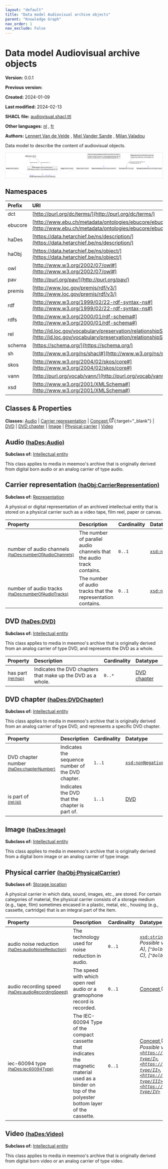 ```yaml
---
layout: "default"
title: "Data model Audiovisual archive objects"
parent: "Knowledge Graph"
nav_order: 1
nav_exclude: False
---
```

<svg xmlns="http://www.w3.org/2000/svg" style="display: none;"><symbol id="svg-external-link" width="24" height="24" viewBox="0 0 24 24" fill="none" stroke="currentColor" stroke-width="2" stroke-linecap="round" stroke-linejoin="round" class="feather feather-external-link"><title id="svg-external-link-title">(external link)</title><path d="M18 13v6a2 2 0 0 1-2 2H5a2 2 0 0 1-2-2V8a2 2 0 0 1 2-2h6"></path><polyline points="15 3 21 3 21 9"></polyline><line x1="10" y1="14" x2="21" y2="3"></line> </symbol></svg>

Data model Audiovisual archive objects
====================

**Version:** 0.0.1

**Previous version:** 

**Created:** 2024-01-09

**Last modified:** 2024-02-13

**SHACL file:** [audiovisual.shacl.ttl](audiovisual.shacl.ttl)

**Other languages:**
[nl](../nl)
, [fr](../fr)

**Authors:**
[Lennert Van de Velde](mailto:lennert.vandevelde@meemoo.be)
, [Miel Vander Sande](mailto:miel.vandersande@meemoo.be)
, [Milan Valadou](mailto:milan.valadou@meemoo.be)


Data model to describe the content of audiovisual objects.

<div class="wrap">
  <div class="zoom">
  <svg xmlns="http://www.w3.org/2000/svg" xmlns:xlink="http://www.w3.org/1999/xlink" contentStyleType="text/css" preserveAspectRatio="none" version="1.1" viewBox="0 0 1935 310" zoomAndPan="magnify"><defs/><g><a href="#haDes%3AAudio" target="_top" title="#haDes%3AAudio" xlink:actuate="onRequest" xlink:href="#haDes%3AAudio" xlink:show="new" xlink:title="#haDes%3AAudio" xlink:type="simple"><g id="elem_haDes_Audio"><rect codeLine="15" fill="#F1F1F1" height="26.2969" id="haDes_Audio" rx="3.5" ry="3.5" style="stroke:#181818;stroke-width:0.5;" width="154" x="7" y="178.5"/><text fill="#000000" font-family="sans-serif" font-size="14" font-weight="bold" lengthAdjust="spacing" textLength="45" x="10" y="196.4951">Audio</text><text fill="#000000" font-family="sans-serif" font-size="14" lengthAdjust="spacing" textLength="4" x="55" y="196.4951"> </text><text fill="#000000" font-family="sans-serif" font-size="14" lengthAdjust="spacing" textLength="99" x="59" y="196.4951">(haDes:Audio)</text></g></a><a href="#premis%3AIntellectualEntity" target="_top" title="#premis%3AIntellectualEntity" xlink:actuate="onRequest" xlink:href="#premis%3AIntellectualEntity" xlink:show="new" xlink:title="#premis%3AIntellectualEntity" xlink:type="simple"><g id="elem_premis_IntellectualEntity"><rect codeLine="29" fill="#F1F1F1" height="26.2969" id="premis_IntellectualEntity" rx="3.5" ry="3.5" style="stroke:#181818;stroke-width:0.5;" width="320" x="295" y="278"/><text fill="#000000" font-family="sans-serif" font-size="14" font-weight="bold" lengthAdjust="spacing" textLength="86" x="298" y="295.9951">Intellectual</text><text fill="#000000" font-family="sans-serif" font-size="14" font-weight="bold" lengthAdjust="spacing" textLength="5" x="384" y="295.9951"> </text><text fill="#000000" font-family="sans-serif" font-size="14" font-weight="bold" lengthAdjust="spacing" textLength="45" x="389" y="295.9951">entity</text><text fill="#000000" font-family="sans-serif" font-size="14" lengthAdjust="spacing" textLength="4" x="434" y="295.9951"> </text><text fill="#000000" font-family="sans-serif" font-size="14" lengthAdjust="spacing" textLength="174" x="438" y="295.9951">(premis:IntellectualEntity)</text></g></a><a href="#haObj%3ACarrierRepresentation" target="_top" title="#haObj%3ACarrierRepresentation" xlink:actuate="onRequest" xlink:href="#haObj%3ACarrierRepresentation" xlink:show="new" xlink:title="#haObj%3ACarrierRepresentation" xlink:type="simple"><g id="elem_haObj_CarrierRepresentation"><rect codeLine="17" fill="#F1F1F1" height="66.8906" id="haObj_CarrierRepresentation" rx="3.5" ry="3.5" style="stroke:#181818;stroke-width:0.5;" width="410" x="1007" y="7"/><text fill="#000000" font-family="sans-serif" font-size="14" font-weight="bold" lengthAdjust="spacing" textLength="55" x="1017.5" y="24.9951">Carrier</text><text fill="#000000" font-family="sans-serif" font-size="14" font-weight="bold" lengthAdjust="spacing" textLength="5" x="1072.5" y="24.9951"> </text><text fill="#000000" font-family="sans-serif" font-size="14" font-weight="bold" lengthAdjust="spacing" textLength="118" x="1077.5" y="24.9951">representation</text><text fill="#000000" font-family="sans-serif" font-size="14" lengthAdjust="spacing" textLength="4" x="1195.5" y="24.9951"> </text><text fill="#000000" font-family="sans-serif" font-size="14" lengthAdjust="spacing" textLength="207" x="1199.5" y="24.9951">(haObj:CarrierRepresentation)</text><line style="stroke:#181818;stroke-width:0.5;" x1="1008" x2="1416" y1="33.2969" y2="33.2969"/><text fill="#000000" font-family="sans-serif" font-size="14" lengthAdjust="spacing" textLength="54" x="1013" y="50.292">number</text><text fill="#000000" font-family="sans-serif" font-size="14" lengthAdjust="spacing" textLength="4" x="1067" y="50.292"> </text><text fill="#000000" font-family="sans-serif" font-size="14" lengthAdjust="spacing" textLength="13" x="1071" y="50.292">of</text><text fill="#000000" font-family="sans-serif" font-size="14" lengthAdjust="spacing" textLength="4" x="1084" y="50.292"> </text><text fill="#000000" font-family="sans-serif" font-size="14" lengthAdjust="spacing" textLength="38" x="1088" y="50.292">audio</text><text fill="#000000" font-family="sans-serif" font-size="14" lengthAdjust="spacing" textLength="4" x="1126" y="50.292"> </text><text fill="#000000" font-family="sans-serif" font-size="14" lengthAdjust="spacing" textLength="63" x="1130" y="50.292">channels</text><text fill="#000000" font-family="sans-serif" font-size="14" lengthAdjust="spacing" textLength="4" x="1193" y="50.292"> </text><text fill="#000000" font-family="sans-serif" font-size="14" lengthAdjust="spacing" textLength="5" x="1197" y="50.292">:</text><text fill="#000000" font-family="sans-serif" font-size="14" lengthAdjust="spacing" textLength="4" x="1202" y="50.292"> </text><text fill="#000000" font-family="sans-serif" font-size="14" font-style="italic" lengthAdjust="spacing" textLength="165" x="1206" y="50.292">xsd:nonNegativeInteger</text><text fill="#000000" font-family="sans-serif" font-size="14" lengthAdjust="spacing" textLength="4" x="1371" y="50.292"> </text><text fill="#000000" font-family="sans-serif" font-size="14" lengthAdjust="spacing" textLength="36" x="1375" y="50.292">[0..1]</text><text fill="#000000" font-family="sans-serif" font-size="14" lengthAdjust="spacing" textLength="54" x="1013" y="66.5889">number</text><text fill="#000000" font-family="sans-serif" font-size="14" lengthAdjust="spacing" textLength="4" x="1067" y="66.5889"> </text><text fill="#000000" font-family="sans-serif" font-size="14" lengthAdjust="spacing" textLength="13" x="1071" y="66.5889">of</text><text fill="#000000" font-family="sans-serif" font-size="14" lengthAdjust="spacing" textLength="4" x="1084" y="66.5889"> </text><text fill="#000000" font-family="sans-serif" font-size="14" lengthAdjust="spacing" textLength="38" x="1088" y="66.5889">audio</text><text fill="#000000" font-family="sans-serif" font-size="14" lengthAdjust="spacing" textLength="4" x="1126" y="66.5889"> </text><text fill="#000000" font-family="sans-serif" font-size="14" lengthAdjust="spacing" textLength="42" x="1130" y="66.5889">tracks</text><text fill="#000000" font-family="sans-serif" font-size="14" lengthAdjust="spacing" textLength="4" x="1172" y="66.5889"> </text><text fill="#000000" font-family="sans-serif" font-size="14" lengthAdjust="spacing" textLength="5" x="1176" y="66.5889">:</text><text fill="#000000" font-family="sans-serif" font-size="14" lengthAdjust="spacing" textLength="4" x="1181" y="66.5889"> </text><text fill="#000000" font-family="sans-serif" font-size="14" font-style="italic" lengthAdjust="spacing" textLength="165" x="1185" y="66.5889">xsd:nonNegativeInteger</text><text fill="#000000" font-family="sans-serif" font-size="14" lengthAdjust="spacing" textLength="4" x="1350" y="66.5889"> </text><text fill="#000000" font-family="sans-serif" font-size="14" lengthAdjust="spacing" textLength="36" x="1354" y="66.5889">[0..1]</text></g></a><a href="#premis%3ARepresentation" target="_top" title="#premis%3ARepresentation" xlink:actuate="onRequest" xlink:href="#premis%3ARepresentation" xlink:show="new" xlink:title="#premis%3ARepresentation" xlink:type="simple"><g id="elem_premis_Representation"><rect codeLine="18" fill="#F1F1F1" height="26.2969" id="premis_Representation" rx="3.5" ry="3.5" style="stroke:#181818;stroke-width:0.5;" width="300" x="1062" y="178.5"/><text fill="#000000" font-family="sans-serif" font-size="14" font-weight="bold" lengthAdjust="spacing" textLength="121" x="1065" y="196.4951">Representation</text><text fill="#000000" font-family="sans-serif" font-size="14" lengthAdjust="spacing" textLength="4" x="1186" y="196.4951"> </text><text fill="#000000" font-family="sans-serif" font-size="14" lengthAdjust="spacing" textLength="169" x="1190" y="196.4951">(premis:Representation)</text></g></a><a href="../../terms/en#skos%3AConcept" target="_top" title="../../terms/en#skos%3AConcept" xlink:actuate="onRequest" xlink:href="../../terms/en#skos%3AConcept" xlink:show="new" xlink:title="../../terms/en#skos%3AConcept" xlink:type="simple"><g id="elem_skos_Concept"><rect codeLine="19" fill="#F1F1F1" height="26.2969" id="skos_Concept" rx="3.5" ry="3.5" style="stroke:#181818;stroke-width:0.5;" width="183" x="1397.5" y="178.5"/><text fill="#000000" font-family="sans-serif" font-size="14" font-weight="bold" lengthAdjust="spacing" textLength="66" x="1400.5" y="196.4951">Concept</text><text fill="#000000" font-family="sans-serif" font-size="14" lengthAdjust="spacing" textLength="4" x="1466.5" y="196.4951"> </text><text fill="#000000" font-family="sans-serif" font-size="14" lengthAdjust="spacing" textLength="107" x="1470.5" y="196.4951">(skos:Concept)</text></g></a><a href="#haDes%3ADVD" target="_top" title="#haDes%3ADVD" xlink:actuate="onRequest" xlink:href="#haDes%3ADVD" xlink:show="new" xlink:title="#haDes%3ADVD" xlink:type="simple"><g id="elem_haDes_DVD"><rect codeLine="20" fill="#F1F1F1" height="26.2969" id="haDes_DVD" rx="3.5" ry="3.5" style="stroke:#181818;stroke-width:0.5;" width="134" x="243" y="27.5"/><text fill="#000000" font-family="sans-serif" font-size="14" font-weight="bold" lengthAdjust="spacing" textLength="33" x="246" y="45.4951">DVD</text><text fill="#000000" font-family="sans-serif" font-size="14" lengthAdjust="spacing" textLength="4" x="279" y="45.4951"> </text><text fill="#000000" font-family="sans-serif" font-size="14" lengthAdjust="spacing" textLength="91" x="283" y="45.4951">(haDes:DVD)</text></g></a><a href="#haDes%3ADVDChapter" target="_top" title="#haDes%3ADVDChapter" xlink:actuate="onRequest" xlink:href="#haDes%3ADVDChapter" xlink:show="new" xlink:title="#haDes%3ADVDChapter" xlink:type="simple"><g id="elem_haDes_DVDChapter"><rect codeLine="22" fill="#F1F1F1" height="50.5938" id="haDes_DVDChapter" rx="3.5" ry="3.5" style="stroke:#181818;stroke-width:0.5;" width="376" x="267" y="166"/><text fill="#000000" font-family="sans-serif" font-size="14" font-weight="bold" lengthAdjust="spacing" textLength="33" x="330.5" y="183.9951">DVD</text><text fill="#000000" font-family="sans-serif" font-size="14" font-weight="bold" lengthAdjust="spacing" textLength="5" x="363.5" y="183.9951"> </text><text fill="#000000" font-family="sans-serif" font-size="14" font-weight="bold" lengthAdjust="spacing" textLength="61" x="368.5" y="183.9951">chapter</text><text fill="#000000" font-family="sans-serif" font-size="14" lengthAdjust="spacing" textLength="4" x="429.5" y="183.9951"> </text><text fill="#000000" font-family="sans-serif" font-size="14" lengthAdjust="spacing" textLength="146" x="433.5" y="183.9951">(haDes:DVDChapter)</text><line style="stroke:#181818;stroke-width:0.5;" x1="268" x2="642" y1="192.2969" y2="192.2969"/><text fill="#000000" font-family="sans-serif" font-size="14" lengthAdjust="spacing" textLength="31" x="273" y="209.292">DVD</text><text fill="#000000" font-family="sans-serif" font-size="14" lengthAdjust="spacing" textLength="4" x="304" y="209.292"> </text><text fill="#000000" font-family="sans-serif" font-size="14" lengthAdjust="spacing" textLength="53" x="308" y="209.292">chapter</text><text fill="#000000" font-family="sans-serif" font-size="14" lengthAdjust="spacing" textLength="4" x="361" y="209.292"> </text><text fill="#000000" font-family="sans-serif" font-size="14" lengthAdjust="spacing" textLength="54" x="365" y="209.292">number</text><text fill="#000000" font-family="sans-serif" font-size="14" lengthAdjust="spacing" textLength="4" x="419" y="209.292"> </text><text fill="#000000" font-family="sans-serif" font-size="14" lengthAdjust="spacing" textLength="5" x="423" y="209.292">:</text><text fill="#000000" font-family="sans-serif" font-size="14" lengthAdjust="spacing" textLength="4" x="428" y="209.292"> </text><text fill="#000000" font-family="sans-serif" font-size="14" font-style="italic" lengthAdjust="spacing" textLength="165" x="432" y="209.292">xsd:nonNegativeInteger</text><text fill="#000000" font-family="sans-serif" font-size="14" lengthAdjust="spacing" textLength="4" x="597" y="209.292"> </text><text fill="#000000" font-family="sans-serif" font-size="14" lengthAdjust="spacing" textLength="36" x="601" y="209.292">[1..1]</text></g></a><a href="#haDes%3AImage" target="_top" title="#haDes%3AImage" xlink:actuate="onRequest" xlink:href="#haDes%3AImage" xlink:show="new" xlink:title="#haDes%3AImage" xlink:type="simple"><g id="elem_haDes_Image"><rect codeLine="24" fill="#F1F1F1" height="26.2969" id="haDes_Image" rx="3.5" ry="3.5" style="stroke:#181818;stroke-width:0.5;" width="159" x="678.5" y="178.5"/><text fill="#000000" font-family="sans-serif" font-size="14" font-weight="bold" lengthAdjust="spacing" textLength="47" x="681.5" y="196.4951">Image</text><text fill="#000000" font-family="sans-serif" font-size="14" lengthAdjust="spacing" textLength="4" x="728.5" y="196.4951"> </text><text fill="#000000" font-family="sans-serif" font-size="14" lengthAdjust="spacing" textLength="102" x="732.5" y="196.4951">(haDes:Image)</text></g></a><a href="#haObj%3APhysicalCarrier" target="_top" title="#haObj%3APhysicalCarrier" xlink:actuate="onRequest" xlink:href="#haObj%3APhysicalCarrier" xlink:show="new" xlink:title="#haObj%3APhysicalCarrier" xlink:type="simple"><g id="elem_haObj_PhysicalCarrier"><rect codeLine="26" fill="#F1F1F1" height="50.5938" id="haObj_PhysicalCarrier" rx="3.5" ry="3.5" style="stroke:#181818;stroke-width:0.5;" width="287" x="1540.5" y="15"/><text fill="#000000" font-family="sans-serif" font-size="14" font-weight="bold" lengthAdjust="spacing" textLength="64" x="1543.5" y="32.9951">Physical</text><text fill="#000000" font-family="sans-serif" font-size="14" font-weight="bold" lengthAdjust="spacing" textLength="5" x="1607.5" y="32.9951"> </text><text fill="#000000" font-family="sans-serif" font-size="14" font-weight="bold" lengthAdjust="spacing" textLength="53" x="1612.5" y="32.9951">carrier</text><text fill="#000000" font-family="sans-serif" font-size="14" lengthAdjust="spacing" textLength="4" x="1665.5" y="32.9951"> </text><text fill="#000000" font-family="sans-serif" font-size="14" lengthAdjust="spacing" textLength="155" x="1669.5" y="32.9951">(haObj:PhysicalCarrier)</text><line style="stroke:#181818;stroke-width:0.5;" x1="1541.5" x2="1826.5" y1="41.2969" y2="41.2969"/><text fill="#000000" font-family="sans-serif" font-size="14" lengthAdjust="spacing" textLength="38" x="1546.5" y="58.292">audio</text><text fill="#000000" font-family="sans-serif" font-size="14" lengthAdjust="spacing" textLength="4" x="1584.5" y="58.292"> </text><text fill="#000000" font-family="sans-serif" font-size="14" lengthAdjust="spacing" textLength="38" x="1588.5" y="58.292">noise</text><text fill="#000000" font-family="sans-serif" font-size="14" lengthAdjust="spacing" textLength="4" x="1626.5" y="58.292"> </text><text fill="#000000" font-family="sans-serif" font-size="14" lengthAdjust="spacing" textLength="66" x="1630.5" y="58.292">reduction</text><text fill="#000000" font-family="sans-serif" font-size="14" lengthAdjust="spacing" textLength="4" x="1696.5" y="58.292"> </text><text fill="#000000" font-family="sans-serif" font-size="14" lengthAdjust="spacing" textLength="5" x="1700.5" y="58.292">:</text><text fill="#000000" font-family="sans-serif" font-size="14" lengthAdjust="spacing" textLength="4" x="1705.5" y="58.292"> </text><text fill="#000000" font-family="sans-serif" font-size="14" font-style="italic" lengthAdjust="spacing" textLength="68" x="1709.5" y="58.292">xsd:string</text><text fill="#000000" font-family="sans-serif" font-size="14" lengthAdjust="spacing" textLength="4" x="1777.5" y="58.292"> </text><text fill="#000000" font-family="sans-serif" font-size="14" lengthAdjust="spacing" textLength="36" x="1781.5" y="58.292">[0..1]</text></g></a><a href="#premis%3AStorageLocation" target="_top" title="#premis%3AStorageLocation" xlink:actuate="onRequest" xlink:href="#premis%3AStorageLocation" xlink:show="new" xlink:title="#premis%3AStorageLocation" xlink:type="simple"><g id="elem_premis_StorageLocation"><rect codeLine="27" fill="#F1F1F1" height="26.2969" id="premis_StorageLocation" rx="3.5" ry="3.5" style="stroke:#181818;stroke-width:0.5;" width="313" x="1615.5" y="178.5"/><text fill="#000000" font-family="sans-serif" font-size="14" font-weight="bold" lengthAdjust="spacing" textLength="62" x="1618.5" y="196.4951">Storage</text><text fill="#000000" font-family="sans-serif" font-size="14" font-weight="bold" lengthAdjust="spacing" textLength="5" x="1680.5" y="196.4951"> </text><text fill="#000000" font-family="sans-serif" font-size="14" font-weight="bold" lengthAdjust="spacing" textLength="62" x="1685.5" y="196.4951">location</text><text fill="#000000" font-family="sans-serif" font-size="14" lengthAdjust="spacing" textLength="4" x="1747.5" y="196.4951"> </text><text fill="#000000" font-family="sans-serif" font-size="14" lengthAdjust="spacing" textLength="174" x="1751.5" y="196.4951">(premis:StorageLocation)</text></g></a><a href="#haDes%3AVideo" target="_top" title="#haDes%3AVideo" xlink:actuate="onRequest" xlink:href="#haDes%3AVideo" xlink:show="new" xlink:title="#haDes%3AVideo" xlink:type="simple"><g id="elem_haDes_Video"><rect codeLine="28" fill="#F1F1F1" height="26.2969" id="haDes_Video" rx="3.5" ry="3.5" style="stroke:#181818;stroke-width:0.5;" width="154" x="873" y="178.5"/><text fill="#000000" font-family="sans-serif" font-size="14" font-weight="bold" lengthAdjust="spacing" textLength="45" x="876" y="196.4951">Video</text><text fill="#000000" font-family="sans-serif" font-size="14" lengthAdjust="spacing" textLength="4" x="921" y="196.4951"> </text><text fill="#000000" font-family="sans-serif" font-size="14" lengthAdjust="spacing" textLength="99" x="925" y="196.4951">(haDes:Video)</text></g></a><g id="link_haDes_Audio_premis_IntellectualEntity"><path codeLine="31" d="M102.31,204.72 C122.44,217.56 156.17,237.34 188,248 C230.49,262.23 260.6242,269.1214 304.0442,275.3814 " fill="none" id="haDes_Audio-to-premis_IntellectualEntity" style="stroke:#0000FF;stroke-width:1.0;stroke-dasharray:1.0,3.0;"/><polygon fill="none" points="321.86,277.95,304.9004,269.4428,303.188,281.32,321.86,277.95" style="stroke:#0000FF;stroke-width:1.0;"/></g><g id="link_haObj_CarrierRepresentation_premis_Representation"><path codeLine="34" d="M1212,74.2 C1212,107.09 1212,138.07 1212,160.5 " fill="none" id="haObj_CarrierRepresentation-to-premis_Representation" style="stroke:#0000FF;stroke-width:1.0;stroke-dasharray:1.0,3.0;"/><polygon fill="none" points="1212,178.5,1218,160.5,1206,160.5,1212,178.5" style="stroke:#0000FF;stroke-width:1.0;"/></g><g id="link_haDes_DVD_premis_IntellectualEntity"><path codeLine="42" d="M298.77,53.63 C272.31,83.72 211.03,163.26 249,217 C272.15,249.77 293.9246,263.3317 331.9346,273.3517 " fill="none" id="haDes_DVD-to-premis_IntellectualEntity" style="stroke:#0000FF;stroke-width:1.0;stroke-dasharray:1.0,3.0;"/><polygon fill="none" points="349.34,277.94,333.4641,267.5499,330.4052,279.1535,349.34,277.94" style="stroke:#0000FF;stroke-width:1.0;"/></g><g id="link_haDes_DVD_haDes_DVDChapter"><path codeLine="44" d="M305.43,53.53 C298.93,72.83 289.63,111.09 307,136 C315.85,148.69 322.7454,155.5336 336.3154,163.0136 " fill="none" id="haDes_DVD-to-haDes_DVDChapter" style="stroke:#454645;stroke-width:1.0;"/><polygon fill="#454645" points="341.57,165.91,335.6191,158.0623,337.1912,163.4963,331.7572,165.0684,341.57,165.91" style="stroke:#454645;stroke-width:1.0;"/><polygon fill="#000000" points="313.3575,124.8786,313.7303,115.3753,308.0732,116.9712,313.3575,124.8786" style="stroke:#000000;stroke-width:1.0;"/><text fill="#000000" font-family="sans-serif" font-size="13" lengthAdjust="spacing" textLength="23" x="321" y="124.5669">has</text><text fill="#000000" font-family="sans-serif" font-size="13" lengthAdjust="spacing" textLength="4" x="344" y="124.5669"> </text><text fill="#000000" font-family="sans-serif" font-size="13" lengthAdjust="spacing" textLength="26" x="348" y="124.5669">part</text><text fill="#000000" font-family="sans-serif" font-size="13" lengthAdjust="spacing" textLength="4" x="374" y="124.5669"> </text><text fill="#000000" font-family="sans-serif" font-size="13" lengthAdjust="spacing" textLength="33" x="378" y="124.5669">[0..*]</text></g><g id="link_haDes_DVDChapter_haDes_DVD"><path codeLine="49" d="M448.35,165.85 C442.34,147.17 431.94,121.79 416,104 C395.32,80.93 369.5358,66.4026 346.3158,56.0026 " fill="none" id="haDes_DVDChapter-to-haDes_DVD" style="stroke:#454645;stroke-width:1.0;"/><polygon fill="#454645" points="340.84,53.55,347.4187,60.8794,345.4032,55.5938,350.6888,53.5783,340.84,53.55" style="stroke:#454645;stroke-width:1.0;"/><polygon fill="#000000" points="437.5972,116.403,441.5997,125.0303,445.9063,121.03,437.5972,116.403" style="stroke:#000000;stroke-width:1.0;"/><text fill="#000000" font-family="sans-serif" font-size="13" lengthAdjust="spacing" textLength="10" x="450" y="124.5669">is</text><text fill="#000000" font-family="sans-serif" font-size="13" lengthAdjust="spacing" textLength="4" x="460" y="124.5669"> </text><text fill="#000000" font-family="sans-serif" font-size="13" lengthAdjust="spacing" textLength="26" x="464" y="124.5669">part</text><text fill="#000000" font-family="sans-serif" font-size="13" lengthAdjust="spacing" textLength="4" x="490" y="124.5669"> </text><text fill="#000000" font-family="sans-serif" font-size="13" lengthAdjust="spacing" textLength="12" x="494" y="124.5669">of</text><text fill="#000000" font-family="sans-serif" font-size="13" lengthAdjust="spacing" textLength="4" x="506" y="124.5669"> </text><text fill="#000000" font-family="sans-serif" font-size="13" lengthAdjust="spacing" textLength="34" x="510" y="124.5669">[1..1]</text></g><g id="link_haDes_DVDChapter_premis_IntellectualEntity"><path codeLine="46" d="M455,217.1 C455,236.51 455,244.75 455,259.87 " fill="none" id="haDes_DVDChapter-to-premis_IntellectualEntity" style="stroke:#0000FF;stroke-width:1.0;stroke-dasharray:1.0,3.0;"/><polygon fill="none" points="455,277.87,461,259.87,449,259.87,455,277.87" style="stroke:#0000FF;stroke-width:1.0;"/></g><g id="link_haDes_Image_premis_IntellectualEntity"><path codeLine="52" d="M720.54,204.55 C662.27,223.3 567.7251,253.7275 509.5051,272.4575 " fill="none" id="haDes_Image-to-premis_IntellectualEntity" style="stroke:#0000FF;stroke-width:1.0;stroke-dasharray:1.0,3.0;"/><polygon fill="none" points="492.37,277.97,511.3426,278.1692,507.6676,266.7458,492.37,277.97" style="stroke:#0000FF;stroke-width:1.0;"/></g><g id="link_haObj_PhysicalCarrier_premis_StorageLocation"><path codeLine="55" d="M1698.53,66.1 C1717.57,98.34 1741.0752,138.1419 1755.5652,162.6719 " fill="none" id="haObj_PhysicalCarrier-to-premis_StorageLocation" style="stroke:#0000FF;stroke-width:1.0;stroke-dasharray:1.0,3.0;"/><polygon fill="none" points="1764.72,178.17,1760.7312,159.6203,1750.3992,165.7235,1764.72,178.17" style="stroke:#0000FF;stroke-width:1.0;"/></g><g id="link_haObj_PhysicalCarrier_skos_Concept"><path codeLine="58" d="M1579.25,66.04 C1557.53,75.08 1536.32,87.35 1520,104 C1499.56,124.85 1493.2629,154.1387 1490.9029,172.5487 " fill="none" id="haObj_PhysicalCarrier-to-skos_Concept" style="stroke:#454645;stroke-width:1.0;"/><polygon fill="#454645" points="1490.14,178.5,1495.2519,170.0817,1490.7758,173.5406,1487.3168,169.0644,1490.14,178.5" style="stroke:#454645;stroke-width:1.0;"/><polygon fill="#000000" points="1521.8078,123.9812,1529.8445,118.8957,1525.3205,115.1431,1521.8078,123.9812" style="stroke:#000000;stroke-width:1.0;"/><text fill="#000000" font-family="sans-serif" font-size="13" lengthAdjust="spacing" textLength="35" x="1534" y="117.0669">audio</text><text fill="#000000" font-family="sans-serif" font-size="13" lengthAdjust="spacing" textLength="4" x="1569" y="117.0669"> </text><text fill="#000000" font-family="sans-serif" font-size="13" lengthAdjust="spacing" textLength="60" x="1573" y="117.0669">recording</text><text fill="#000000" font-family="sans-serif" font-size="13" lengthAdjust="spacing" textLength="4" x="1633" y="117.0669"> </text><text fill="#000000" font-family="sans-serif" font-size="13" lengthAdjust="spacing" textLength="39" x="1637" y="117.0669">speed</text><text fill="#000000" font-family="sans-serif" font-size="13" lengthAdjust="spacing" textLength="4" x="1676" y="117.0669"> </text><text fill="#000000" font-family="sans-serif" font-size="13" lengthAdjust="spacing" textLength="34" x="1680" y="117.0669">[0..1]</text><text fill="#000000" font-family="sans-serif" font-size="13" lengthAdjust="spacing" textLength="63" x="1534" y="132.1997">iec-60094</text><text fill="#000000" font-family="sans-serif" font-size="13" lengthAdjust="spacing" textLength="4" x="1597" y="132.1997"> </text><text fill="#000000" font-family="sans-serif" font-size="13" lengthAdjust="spacing" textLength="28" x="1601" y="132.1997">type</text><text fill="#000000" font-family="sans-serif" font-size="13" lengthAdjust="spacing" textLength="4" x="1629" y="132.1997"> </text><text fill="#000000" font-family="sans-serif" font-size="13" lengthAdjust="spacing" textLength="34" x="1633" y="132.1997">[0..1]</text></g><g id="link_haDes_Video_premis_IntellectualEntity"><path codeLine="61" d="M906.17,204.51 C890.13,208.71 871.8,213.31 855,217 C742.45,241.75 628.5393,261.6862 547.9093,275.0062 " fill="none" id="haDes_Video-to-premis_IntellectualEntity" style="stroke:#0000FF;stroke-width:1.0;stroke-dasharray:1.0,3.0;"/><polygon fill="none" points="530.15,277.94,548.8872,280.9259,546.9314,269.0864,530.15,277.94" style="stroke:#0000FF;stroke-width:1.0;"/></g></g></svg>
  </div>
</div>

## Namespaces

| Prefix | URI      |
| :----- | :------- |
| dct     | [http://purl.org/dc/terms/](http://purl.org/dc/terms/) |
| ebucore     | [http://www.ebu.ch/metadata/ontologies/ebucore/ebucore#](http://www.ebu.ch/metadata/ontologies/ebucore/ebucore#) |
| haDes     | [https://data.hetarchief.be/ns/description/](https://data.hetarchief.be/ns/description/) |
| haObj     | [https://data.hetarchief.be/ns/object/](https://data.hetarchief.be/ns/object/) |
| owl     | [http://www.w3.org/2002/07/owl#](http://www.w3.org/2002/07/owl#) |
| pav     | [http://purl.org/pav/](http://purl.org/pav/) |
| premis     | [http://www.loc.gov/premis/rdf/v3/](http://www.loc.gov/premis/rdf/v3/) |
| rdf     | [http://www.w3.org/1999/02/22-rdf-syntax-ns#](http://www.w3.org/1999/02/22-rdf-syntax-ns#) |
| rdfs     | [http://www.w3.org/2000/01/rdf-schema#](http://www.w3.org/2000/01/rdf-schema#) |
| rel     | [http://id.loc.gov/vocabulary/preservation/relationshipSubType/](http://id.loc.gov/vocabulary/preservation/relationshipSubType/) |
| schema     | [https://schema.org/](https://schema.org/) |
| sh     | [http://www.w3.org/ns/shacl#](http://www.w3.org/ns/shacl#) |
| skos     | [http://www.w3.org/2004/02/skos/core#](http://www.w3.org/2004/02/skos/core#) |
| vann     | [http://purl.org/vocab/vann/](http://purl.org/vocab/vann/) |
| xsd     | [http://www.w3.org/2001/XMLSchema#](http://www.w3.org/2001/XMLSchema#) |

## Classes & Properties

**Classes:** 
 [Audio](#haDes%3AAudio) |  [Carrier representation](#haObj%3ACarrierRepresentation) |  [Concept <svg class="svg-external-link" viewBox="0 0 24 24" aria-labelledby="svg-external-link-title"><use xlink:href="#svg-external-link"></use></svg>](../../terms/en#skos%3AConcept){:target="_blank"} |  [DVD](#haDes%3ADVD) |  [DVD chapter](#haDes%3ADVDChapter) |  [Image](#haDes%3AImage) |  [Physical carrier](#haObj%3APhysicalCarrier) |  [Video](#haDes%3AVideo)
## <a id="haDes%3AAudio"></a>Audio <small>[(haDes:Audio)](https://data.hetarchief.be/ns/description/Audio)</small>


**Subclass of:** 
[Intellectual entity](#premis%3AIntellectualEntity)

This class applies to media in meemoo's archive that is originally derived from digital born audio or an analog carrier of type audio.




## <a id="haObj%3ACarrierRepresentation"></a>Carrier representation <small>[(haObj:CarrierRepresentation)](https://data.hetarchief.be/ns/object/CarrierRepresentation)</small>


**Subclass of:** 
[Representation](#premis%3ARepresentation)

A physical or digital representation of an archived intellectual entity that is stored on a physical carrier such as a video tape, film reel, paper or canvas.

| Property | Description | Cardinality | Datatype |
| :------ | :---------- | :---------- | :------- |
| <a id='haDes%3AnumberOfAudioChannels'></a>number of audio channels <br> <small>[(haDes:numberOfAudioChannels)](https://data.hetarchief.be/ns/description/numberOfAudioChannels)</small> | The number of parallel audio channels that the audio track contains. | `0..1` | [`xsd:nonNegativeInteger`](http://www.w3.org/2001/XMLSchema#nonNegativeInteger)  |
| <a id='haDes%3AnumberOfAudioTracks'></a>number of audio tracks <br> <small>[(haDes:numberOfAudioTracks)](https://data.hetarchief.be/ns/description/numberOfAudioTracks)</small> | The number of audio tracks that the representation contains. | `0..1` | [`xsd:nonNegativeInteger`](http://www.w3.org/2001/XMLSchema#nonNegativeInteger)  |



## <a id="haDes%3ADVD"></a>DVD <small>[(haDes:DVD)](https://data.hetarchief.be/ns/description/DVD)</small>


**Subclass of:** 
[Intellectual entity](#premis%3AIntellectualEntity)

This class applies to media in meemoo's archive that is originally derived from an analog carrier of type DVD, and represents the DVD as a whole.

| Property | Description | Cardinality | Datatype |
| :------ | :---------- | :---------- | :------- |
| <a id='rel%3Ahsp'></a>has part <br> <small>[(rel:hsp)](http://id.loc.gov/vocabulary/preservation/relationshipSubType/hsp)</small> | Indicates the DVD chapters that make up the DVD as a whole. | `0..*` | [DVD chapter](#haDes%3ADVDChapter)  |



## <a id="haDes%3ADVDChapter"></a>DVD chapter <small>[(haDes:DVDChapter)](https://data.hetarchief.be/ns/description/DVDChapter)</small>


**Subclass of:** 
[Intellectual entity](#premis%3AIntellectualEntity)

This class applies to media in meemoo's archive that is originally derived from an analog carrier of type DVD, and represents a specific DVD chapter.

| Property | Description | Cardinality | Datatype |
| :------ | :---------- | :---------- | :------- |
| <a id='haDes%3AchapterNumber'></a>DVD chapter number <br> <small>[(haDes:chapterNumber)](https://data.hetarchief.be/ns/description/chapterNumber)</small> | Indicates the sequence number of the DVD chapter. | `1..1` | [`xsd:nonNegativeInteger`](http://www.w3.org/2001/XMLSchema#nonNegativeInteger)  |
| <a id='rel%3Aisi'></a>is part of <br> <small>[(rel:isi)](http://id.loc.gov/vocabulary/preservation/relationshipSubType/isi)</small> | Indicates the DVD that the chapter is part of. | `1..1` | [DVD](#haDes%3ADVD)  |



## <a id="haDes%3AImage"></a>Image <small>[(haDes:Image)](https://data.hetarchief.be/ns/description/Image)</small>


**Subclass of:** 
[Intellectual entity](#premis%3AIntellectualEntity)

This class applies to media in meemoo's archive that is originally derived from a digital born image or an analog carrier of type image.




## <a id="haObj%3APhysicalCarrier"></a>Physical carrier <small>[(haObj:PhysicalCarrier)](https://data.hetarchief.be/ns/object/PhysicalCarrier)</small>


**Subclass of:** 
[Storage location](#premis%3AStorageLocation)

A physical carrier in which data, sound, images, etc., are stored.  For certain categories of material, the physical carrier consists of a storage medium (e.g., tape, film) sometimes encased in a plastic, metal, etc., housing (e.g., cassette, cartridge) that is an integral part of the item.

| Property | Description | Cardinality | Datatype |
| :------ | :---------- | :---------- | :------- |
| <a id='haDes%3AaudioNoiseReduction'></a>audio noise reduction <br> <small>[(haDes:audioNoiseReduction)](https://data.hetarchief.be/ns/description/audioNoiseReduction)</small> | The technology used for noise reduction in audio. | `0..1` | [`xsd:string`](http://www.w3.org/2001/XMLSchema#string) <br>_Possible values: [`"DBX"`](DBX), [`"Dolby A"`](Dolby A), [`"Dolby B"`](Dolby B), [`"Dolby C"`](Dolby C), [`"Dolby D"`](Dolby D)_ |
| <a id='haDes%3AaudioRecordingSpeed'></a>audio recording speed <br> <small>[(haDes:audioRecordingSpeed)](https://data.hetarchief.be/ns/description/audioRecordingSpeed)</small> | The speed with which open reel audio or a gramophone record is recorded. | `0..1` | [Concept <svg class="svg-external-link" viewBox="0 0 24 24" aria-labelledby="svg-external-link-title"><use xlink:href="#svg-external-link"></use></svg>](../../terms/en#skos%3AConcept){:target="_blank"}  |
| <a id='haDes%3Aiec60094Type'></a>iec-60094 type <br> <small>[(haDes:iec60094Type)](https://data.hetarchief.be/ns/description/iec60094Type)</small> | The IEC-60094 Type of the compact cassette that indicates the magnetic material used as a binder on top of the polyester bottom layer of the cassette. | `0..1` | [Concept <svg class="svg-external-link" viewBox="0 0 24 24" aria-labelledby="svg-external-link-title"><use xlink:href="#svg-external-link"></use></svg>](../../terms/en#skos%3AConcept){:target="_blank"} <br>_Possible values: [`<https://data.hetarchief.be/id/iec60094-type/I>`](https://data.hetarchief.be/id/iec60094-type/I), [`<https://data.hetarchief.be/id/iec60094-type/II>`](https://data.hetarchief.be/id/iec60094-type/II), [`<https://data.hetarchief.be/id/iec60094-type/III>`](https://data.hetarchief.be/id/iec60094-type/III), [`<https://data.hetarchief.be/id/iec60094-type/IV>`](https://data.hetarchief.be/id/iec60094-type/IV)_ |



## <a id="haDes%3AVideo"></a>Video <small>[(haDes:Video)](https://data.hetarchief.be/ns/description/Video)</small>


**Subclass of:** 
[Intellectual entity](#premis%3AIntellectualEntity)

This class applies to media in meemoo's archive that is originally derived from digital born video or an analog carrier of type video.




[^1]: Unique language tags required
<style>
.zoom > svg {
    width: 100%;
    height: auto;
    background-color: #fff;
}

.zoom > svg text{
   -webkit-user-select: none;
   -moz-user-select: none;
   -ms-user-select: none;
   user-select: none;
}

.wrap {
  overflow: hidden;
  border: 1px solid #E6E6E6;
}

.zoom {
  position: relative;
}

.zoom:hover {
  transform: scale(2.0); cursor: grab;
}
.svg-external-link {
  width: 16px;
  height: 16px;
}
</style>
<script>
var svg = document.querySelector('svg[zoomAndPan="magnify"]');
var zoomDiv = document.querySelector('.zoom');
zoomDiv.addEventListener('mouseleave', onMouseOutZoomDiv);
if (window.PointerEvent) {
  svg.addEventListener('pointerdown', onPointerDown);
  svg.addEventListener('pointerup', onPointerUp);
  svg.addEventListener('pointerleave', onPointerUp); 
  svg.addEventListener('pointermove', onPointerMove); 
} else {

  svg.addEventListener('mousedown', onPointerDown); 
  svg.addEventListener('mouseup', onPointerUp); 
  svg.addEventListener('mouseleave', onPointerUp); 
  svg.addEventListener('mousemove', onPointerMove); 

  svg.addEventListener('touchstart', onPointerDown);
  svg.addEventListener('touchend', onPointerUp);
  svg.addEventListener('touchmove', onPointerMove); 
}

function getPointFromEvent (event) {
  var point = {x:0, y:0};
  if (event.targetTouches) {
    point.x = event.targetTouches[0].clientX;
    point.y = event.targetTouches[0].clientY;
  } else {
    point.x = event.clientX;
    point.y = event.clientY;
  }
  
  return point;
}

var isPointerDown = false;

var pointerOrigin = {
  x: 0,
  y: 0
};

function onPointerDown(event) {
  isPointerDown = true; 
  
  var pointerPosition = getPointFromEvent(event);
  pointerOrigin.x = pointerPosition.x;
  pointerOrigin.y = pointerPosition.y;
}

var originalViewBoxString = svg.getAttribute('viewBox');
var originalViewBoxList= svg.viewBox.baseVal;

var originalViewBox = {
    x: originalViewBoxList.x,
    y: originalViewBoxList.y,
    width: originalViewBoxList.width,
    height: originalViewBoxList.height
};

var viewBox = structuredClone(originalViewBox);
console.log(viewBox);
var newViewBox = {
  x: 0,
  y: 0
};

var ratio = viewBox.width / svg.getBoundingClientRect().width;
window.addEventListener('resize', function() {
  ratio = viewBox.width / svg.getBoundingClientRect().width;
});

function onPointerMove (event) {
  if (!isPointerDown) {
    return;
  }
  event.preventDefault();

  var pointerPosition = getPointFromEvent(event);

  newViewBox.x = viewBox.x - ((pointerPosition.x - pointerOrigin.x) * ratio);
  newViewBox.y = viewBox.y - ((pointerPosition.y - pointerOrigin.y) * ratio);

  var viewBoxString = `${newViewBox.x} ${newViewBox.y} ${viewBox.width} ${viewBox.height}`;
  svg.setAttribute('viewBox', viewBoxString);
}

function onPointerUp() {
  isPointerDown = false;

  viewBox.x = newViewBox.x;
  viewBox.y = newViewBox.y;
}
function onMouseOutZoomDiv(event) {

  var viewBoxString = structuredClone(originalViewBoxString);
  viewBox.x = 0;
  viewBox.y = 0;
  svg.setAttribute('viewBox', originalViewBoxString);
}

</script>
